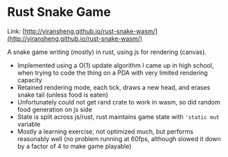 # Rust Snake Game

Link: [http://yiransheng.github.io/rust-snake-wasm/](http://yiransheng.github.io/rust-snake-wasm/)



A snake game writing (mostly) in rust, using js for rendering (canvas).



* Implemented using a O(1) update algorithm I came up in high school, when trying to code the thing on a PDA with very limited rendering capacity
* Retained rendering mode, each tick, draws a new head, and erases snake tail (unless food is eaten)
* Unfortunately could not get rand crate to work in wasm, so did random food generation on js side
* State is split across js/rust, rust maintains game state with `'static mut` variable
* Mostly a learning exercise, not optimized much, but performs reasonably well (no problem running at 60fps, although slowed it down by a factor of 4 to make game playable)

